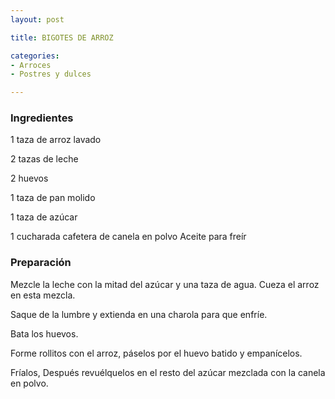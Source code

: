 ```yaml
---
layout: post

title: BIGOTES DE ARROZ

categories:
- Arroces
- Postres y dulces

---
```

<h3>Ingredientes</h3>

1 taza de arroz lavado

2 tazas de leche

2 huevos

1 taza de pan molido

1 taza de azúcar

1 cucharada cafetera de canela en polvo Aceite para freír

<h3>Preparación</h3>

Mezcle la leche con la mitad del azúcar y una taza de agua. Cueza el arroz en esta mezcla.

Saque de la lumbre y extienda en una charola para que enfríe.

Bata los huevos.

Forme rollitos con el arroz, páselos por el huevo batido y empanícelos.

Fríalos, Después revuélquelos en el resto del azúcar mezclada con la canela en polvo.